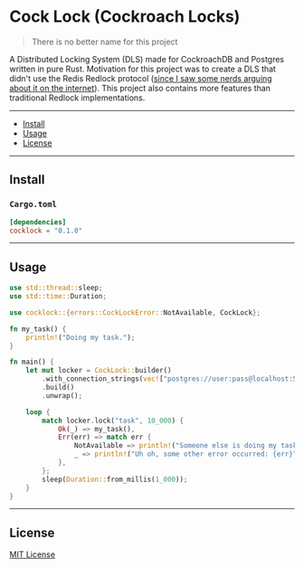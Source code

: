 # Cock Lock (Cockroach Locks)

> There is no better name for this project

A Distributed Locking System (DLS) made for CockroachDB and Postgres written in pure Rust. Motivation for this project was to create a DLS that didn't use the Redis Redlock protocol ([since I saw some nerds arguing about it on the internet](https://news.ycombinator.com/item?id=11065933)). This project also contains more features than traditional Redlock implementations.

<hr />

- [Install](#Install)
- [Usage](#Usage)
- [License](#License)

<hr />

## Install

### `Cargo.toml`
```toml
[dependencies]
cocklock = "0.1.0"
```

<hr />

## Usage

```rs
use std::thread::sleep;
use std::time::Duration;

use cocklock::{errors::CockLockError::NotAvailable, CockLock};

fn my_task() {
    println!("Doing my task.");
}

fn main() {
    let mut locker = CockLock::builder()
        .with_connection_strings(vec!["postgres://user:pass@localhost:5432/db"])
        .build()
        .unwrap();

    loop {
        match locker.lock("task", 10_000) {
            Ok(_) => my_task(),
            Err(err) => match err {
                NotAvailable => println!("Someone else is doing my task!"),
                _ => println!("Uh oh, some other error occurred: {err}")
            },
        };
        sleep(Duration::from_millis(1_000));
    }
}
```

<hr />

## License

[MIT License](/LICENSE)
